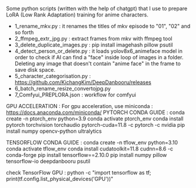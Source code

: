 Some python scripts (written with the help of chatgpt) that I use to prepare LoRA (Low Rank Adaptation) training for anime characters.
- 1_rename_mkv.py : it renames the titles of mkv episode to "01", "02" and so forth
- 2_ffmpeg_extr_jpg.py : extract frames from mkv with ffmpeg tool
- 3_delete_duplicate_images.py : pip install imagehash pillow psutil
- 4_detect_person_or_delete.py : it loads yolov8x6_animeface model in order to check if AI can find a "face" inside loop of images in a folder. Deleting any image that doesn't contain "anime face" in the frame to save disk space.
- 5_character_categorisation.py : https://github.com/KichangKim/DeepDanbooru/releases
- 6_batch_rename_resize_convertojpg.py
- 7_Comfyui_PREPLORA.json : workflow for comfyui

GPU ACCELERATION : 
For gpu acceleration, use miniconda : https://docs.anaconda.com/miniconda/
PYTORCH CONDA GUIDE :
conda create -n ptorch_env python=3.9
conda activate ptorch_env
conda install pytorch torchvision torchaudio pytorch-cuda=11.8 -c pytorch -c nvidia
pip install numpy opencv-python ultralytics 

TENSORFLOW CONDA GUIDE :
conda create -n tflow_env python=3.10
conda activate tflow_env
conda install cudatoolkit=11.8 cudnn=8.6 -c conda-forge
pip install tensorflow==2.10.0
pip install numpy pillow tensorflow-io deepdanbooru psutil

check TensorFlow GPU :
python -c "import tensorflow as tf; print(tf.config.list_physical_devices('GPU'))"
